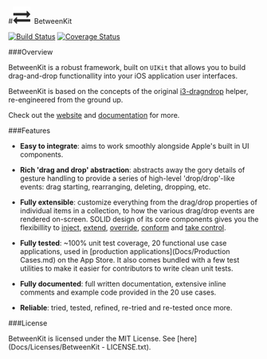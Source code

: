 #![](Docs/Images/exchange-35x35.png)&nbsp;&nbsp;BetweenKit

[![Build Status](https://travis-ci.org/ice3-software/between-kit.svg?branch=task-28-build-2.0.0)](https://travis-ci.org/ice3-software/between-kit) [![Coverage Status](https://coveralls.io/repos/ice3-software/between-kit/badge.png?branch=task-52-static-analysis-mess-detection)](https://coveralls.io/r/ice3-software/between-kit?branch=task-52-static-analysis-mess-detection)

###Overview

BetweenKit is a robust framework, built on `UIKit` that allows you to build drag-and-drop functionallity into your iOS application user interfaces.

BetweenKit is based on the concepts of the original [i3-dragndrop](https://github.com/ice3-software/between-kit/tree/1.1.1) helper, re-engineered from the ground up.

Check out the [website](http://ice3-software.github.io/between-kit/) and [documentation](Docs/) for more.

###Features

- __Easy to integrate__: aims to work smoothly alongside Apple's built in UI components.

- __Rich 'drag and drop' abstraction__: abstracts away the gory details of gesture handling to provide a series of high-level 'drop/drop'-like events: drag starting, rearranging, deleting, dropping, etc.

- __Fully extensible__: customize everything from the drag/drop properties of individual items in a collection, to how the various drag/drop events are rendered on-screen. SOLID design of its core components gives you the flexibillity to [inject](http://en.wikipedia.org/wiki/Dependency_inversion_principle), [extend](http://en.wikipedia.org/wiki/Open/closed_principle), [override](http://en.wikipedia.org/wiki/Liskov_substitution_principle), [conform](http://en.wikipedia.org/wiki/Interface_segregation_principle) and [take control](http://i3.ytimg.com/vi/j4cokDb68jc/hqdefault.jpg).

- __Fully tested__: ~100% unit test coverage, 20 functional use case applications, used in [production applications](Docs/Production Cases.md) on the App Store. It also comes bundled with a few test utilities to make it easier for contributors to write clean unit tests.

- __Fully documented__: full written documentation, extensive inline comments and example code provided in the 20 use cases.

- __Reliable__: tried, tested, refined, re-tried and re-tested once more.

###License

BetweenKit is licensed under the MIT License. See [here](Docs/Licenses/BetweenKit - LICENSE.txt).

